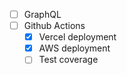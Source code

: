 - [ ] GraphQL
- [ ] Github Actions
  - [X] Vercel deployment
  - [X] AWS deployment
  - [ ] Test coverage
